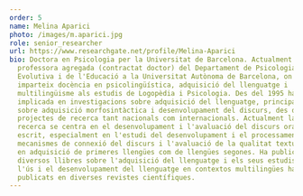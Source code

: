 ```yaml
---
order: 5
name: Melina Aparici
photo: /images/m.aparici.jpg
role: senior_researcher
url: https://www.researchgate.net/profile/Melina-Aparici
bio: Doctora en Psicologia per la Universitat de Barcelona. Actualment és
  professora agregada (contractat doctor) del Departament de Psicologia Bàsica,
  Evolutiva i de l'Educació a la Universitat Autònoma de Barcelona, ​​on
  imparteix docència en psicolingüística, adquisició del llenguatge i
  multilingüisme als estudis de Logopèdia i Psicologia. Des del 1995 ha estat
  implicada en investigacions sobre adquisició del llenguatge, principalment
  sobre adquisició morfosintàctica i desenvolupament del discurs, des de
  projectes de recerca tant nacionals com internacionals. Actualment la seva
  recerca se centra en el desenvolupament i l'avaluació del discurs oral i
  escrit, especialment en l'estudi del desenvolupament i el processament dels
  mecanismes de connexió del discurs i l'avaluació de la qualitat textual, tant
  en adquisició de primeres llengües com de llengües segones. Ha publicat
  diversos llibres sobre l'adquisició del llenguatge i els seus estudis sobre
  l'ús i el desenvolupament del llenguatge en contextos multilingües han estat
  publicats en diverses revistes científiques.
---
```

